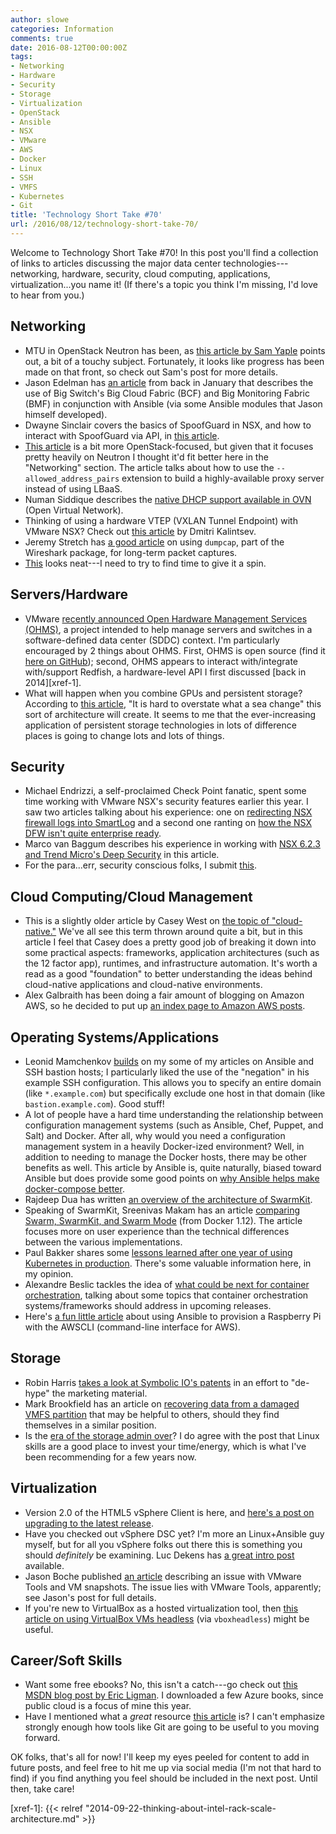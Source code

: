 ```yaml
---
author: slowe
categories: Information
comments: true
date: 2016-08-12T00:00:00Z
tags:
- Networking
- Hardware
- Security
- Storage
- Virtualization
- OpenStack
- Ansible
- NSX
- VMware
- AWS
- Docker
- Linux
- SSH
- VMFS
- Kubernetes
- Git
title: 'Technology Short Take #70'
url: /2016/08/12/technology-short-take-70/
---
```


Welcome to Technology Short Take #70! In this post you'll find a collection of links to articles discussing the major data center technologies---networking, hardware, security, cloud computing, applications, virtualization...you name it! (If there's a topic you think I'm missing, I'd love to hear from you.)

## Networking

* MTU in OpenStack Neutron has been, as [this article by Sam Yaple][link-8] points out, a bit of a touchy subject. Fortunately, it looks like progress has been made on that front, so check out Sam's post for more details.
* Jason Edelman has [an article][link-9] from back in January that describes the use of Big Switch's Big Cloud Fabric (BCF) and Big Monitoring Fabric (BMF) in conjunction with Ansible (via some Ansible modules that Jason himself developed).
* Dwayne Sinclair covers the basics of SpoofGuard in NSX, and how to interact with SpoofGuard via API, in [this article][link-12].
* [This article][link-13] is a bit more OpenStack-focused, but given that it focuses pretty heavily on Neutron I thought it'd fit better here in the "Networking" section. The article talks about how to use the `--allowed_address_pairs` extension to build a highly-available proxy server instead of using LBaaS.
* Numan Siddique describes the [native DHCP support available in OVN][link-15] (Open Virtual Network).
* Thinking of using a hardware VTEP (VXLAN Tunnel Endpoint) with VMware NSX? Check out [this article][link-16] by Dmitri Kalintsev.
* Jeremy Stretch has [a good article][link-21] on using `dumpcap`, part of the Wireshark package, for long-term packet captures.
* [This][link-27] looks neat---I need to try to find time to give it a spin.

## Servers/Hardware

* VMware [recently announced Open Hardware Management Services (OHMS)][link-19], a project intended to help manage servers and switches in a software-defined data center (SDDC) context. I'm particularly encouraged by 2 things about OHMS. First, OHMS is open source (find it [here on GitHub][link-20]); second, OHMS appears to interact with/integrate with/support Redfish, a hardware-level API I first discussed [back in 2014][xref-1].
* What will happen when you combine GPUs and persistent storage? According to [this article][link-23], "It is hard to overstate what a sea change" this sort of architecture will create. It seems to me that the ever-increasing application of persistent storage technologies in lots of difference places is going to change lots and lots of things.

## Security

* Michael Endrizzi, a self-proclaimed Check Point fanatic, spent some time working with VMware NSX's security features earlier this year. I saw two articles talking about his experience: one on [redirecting NSX firewall logs into SmartLog][link-1] and a second one ranting on [how the NSX DFW isn't quite enterprise ready][link-2].
* Marco van Baggum describes his experience in working with [NSX 6.2.3 and Trend Micro's Deep Security][link-14] in this article.
* For the para...err, security conscious folks, I submit [this][link-29].

## Cloud Computing/Cloud Management

* This is a slightly older article by Casey West on [the topic of "cloud-native."][link-6] We've all see this term thrown around quite a bit, but in this article I feel that Casey does a pretty good job of breaking it down into some practical aspects: frameworks, application architectures (such as the 12 factor app), runtimes, and infrastructure automation. It's worth a read as a good "foundation" to better understanding the ideas behind cloud-native applications and cloud-native environments.
* Alex Galbraith has been doing a fair amount of blogging on Amazon AWS, so he decided to put up [an index page to Amazon AWS posts][link-11].

## Operating Systems/Applications

* Leonid Mamchenkov [builds][link-5] on my some of my articles on Ansible and SSH bastion hosts; I particularly liked the use of the "negation" in his example SSH configuration. This allows you to specify an entire domain (like `*.example.com`) but specifically exclude one host in that domain (like `bastion.example.com`). Good stuff!
* A lot of people have a hard time understanding the relationship between configuration management systems (such as Ansible, Chef, Puppet, and Salt) and Docker. After all, why would you need a configuration management system in a heavily Docker-ized environment? Well, in addition to needing to manage the Docker hosts, there may be other benefits as well. This article by Ansible is, quite naturally, biased toward Ansible but does provide some good points on [why Ansible helps make docker-compose better][link-7].
* Rajdeep Dua has written [an overview of the architecture of SwarmKit][link-22].
* Speaking of SwarmKit, Sreenivas Makam has an article [comparing Swarm, SwarmKit, and Swarm Mode][link-24] (from Docker 1.12). The article focuses more on user experience than the technical differences between the various implementations.
* Paul Bakker shares some [lessons learned after one year of using Kubernetes in production][link-25]. There's some valuable information here, in my opinion.
* Alexandre Beslic tackles the idea of [what could be next for container orchestration][link-26], talking about some topics that container orchestration systems/frameworks should address in upcoming releases.
* Here's [a fun little article][link-28] about using Ansible to provision a Raspberry Pi with the AWSCLI (command-line interface for AWS).

## Storage

* Robin Harris [takes a look at Symbolic IO's patents][link-3] in an effort to "de-hype" the marketing material.
* Mark Brookfield has an article on [recovering data from a damaged VMFS partition][link-10] that may be helpful to others, should they find themselves in a similar position.
* Is the [era of the storage admin over][link-17]? I do agree with the post that Linux skills are a good place to invest your time/energy, which is what I've been recommending for a few years now.

## Virtualization

* Version 2.0 of the HTML5 vSphere Client is here, and [here's a post on upgrading to the latest release][link-18].
* Have you checked out vSphere DSC yet? I'm more an Linux+Ansible guy myself, but for all you vSphere folks out there this is something you should _definitely_ be examining. Luc Dekens has [a great intro post][link-31] available.
* Jason Boche published [an article][link-32] describing an issue with VMware Tools and VM snapshots. The issue lies with VMware Tools, apparently; see Jason's post for full details.
* If you're new to VirtualBox as a hosted virtualization tool, then [this article on using VirtualBox VMs headless][link-33] (via `vboxheadless`) might be useful.

## Career/Soft Skills

* Want some free ebooks? No, this isn't a catch---go check out [this MSDN blog post by Eric Ligman][link-4]. I downloaded a few Azure books, since public cloud is a focus of mine this year.
* Have I mentioned what a _great_ resource [this article][link-30] is? I can't emphasize strongly enough how tools like Git are going to be useful to you moving forward.

OK folks, that's all for now! I'll keep my eyes peeled for content to add in future posts, and feel free to hit me up via social media (I'm not that hard to find) if you find anything you feel should be included in the next post. Until then, take care!

[link-1]: https://dreezman.wordpress.com/2016/02/02/redirecting-nsx-firewall-logs-into-smartlog/
[link-2]: https://dreezman.wordpress.com/2016/02/15/nsx-firewall-very-cool-enterprise-ready-toy/
[link-3]: http://storagemojo.com/2016/07/22/a-look-at-symbolic-ios-patents/
[link-4]: https://blogs.msdn.microsoft.com/mssmallbiz/2016/07/10/free-thats-right-im-giving-away-millions-of-free-microsoft-ebooks-again-including-windows-10-office-365-office-2016-power-bi-azure-windows-8-1-office-2013-sharepoint-2016-sha/
[link-5]: http://mamchenkov.net/wordpress/2016/07/24/ssh-multiplexing-and-ansible-via-bastion-host/
[link-6]: https://www.oreilly.com/ideas/the-cloud-native-future
[link-7]: https://www.ansible.com/blog/six-ways-ansible-makes-docker-compose-better
[link-8]: http://yaple.net/2016/03/22/openstack-neutron-openvswitch-and-jumbo-frames/
[link-9]: http://jedelman.com/home/big-switch-meets-ansible/
[link-10]: https://virtualhobbit.com/2016/08/01/recovering-data-from-damaged-vmfs-partitions/
[link-11]: http://tekhead.it/blog/2016/07/index-of-tekhead-it-blog-posts-on-amazon-aws/
[link-12]: http://www.beyondcli.com/301/nsx-v-spoofguard-via-api/
[link-13]: http://www.stratoscale.com/blog/compute/highly-available-lb-openstack-instead-lbaas/
[link-14]: http://www.vmbaggum.nl/2016/07/trend-micro-deep-security-and-nsx-6-2-3-issue/
[link-15]: http://blogs.rdoproject.org/7936/native-dhcp-support-in-ovn
[link-16]: https://telecomoccasionally.wordpress.com/2016/08/10/planning-deployment-of-a-hardware-vtep-with-nsx-for-vsphere/
[link-17]: http://www.sysadmintherapy.com/2016/08/storage-as-career-is-ending.html
[link-18]: http://blogs.vmware.com/vsphere/2016/08/vsphere-client-html5-v2-0-easy-upgrade.html
[link-19]: https://cto.vmware.com/announcing-open-hardware-management-services-ohms/
[link-20]: https://github.com/vmware/OHMS/
[link-21]: http://packetlife.net/blog/2011/mar/9/long-term-traffic-capture-wireshark/
[link-22]: http://containertutorials.com/swarmkit/architecture.html
[link-23]: https://semiaccurate.com/2016/07/25/amd-puts-massive-ssds-gpus-calls-ssg/
[link-24]: https://sreeninet.wordpress.com/2016/07/14/comparing-swarm-swarmkit-and-swarm-mode/
[link-25]: http://techbeacon.com/one-year-using-kubernetes-production-lessons-learned
[link-26]: http://www.abronan.com/what-could-be-next-for-container-orchestration/
[link-27]: https://github.com/CumulusNetworks/topology_converter
[link-28]: https://maxhemingway.com/2016/06/17/configuring-the-raspberry-pi-with-ansible-and-awscli/
[link-29]: https://blog.filippo.io/securing-a-travel-iphone/
[link-30]: https://codewords.recurse.com/issues/two/git-from-the-inside-out
[link-31]: http://www.lucd.info/2016/06/04/vspheredsc-intro/
[link-32]: http://www.boche.net/blog/index.php/2016/07/30/vmware-tools-causes-virtual-machine-snapshot-with-quiesce-error/
[link-33]: https://www.howtoforge.com/tutorial/running-virtual-machines-with-virtualbox-5.1-on-a-headless-ubuntu-16.04-lts-server/
[xref-1]: {{< relref "2014-09-22-thinking-about-intel-rack-scale-architecture.md" >}}
